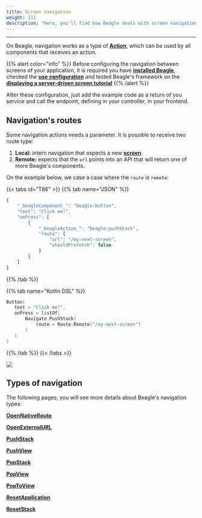 ```yaml
---
title: Screen navigation
weight: 211
description: "Here, you'll find how Beagle deals with screen navigation."
---
```


---

On Beagle, navigation works as a type of [**Action**](/pt/home/api/actions/), which can be used by all components that receives an action.

{{% alert color="info" %}}
Before configuring the navigation between screens of your application, it is required you have [**installed Beagle**](/pt/home/get-started/installing-beagle/), checked the [**use configuration**](/pt/home/get-started/using-beagle/) and tested Beagle's framework on the [**displaying a server-driven screen tutorial**](#no-such-page)
{{% /alert %}}

After these configuration, just add the example code as a return of you service and call the endpoint, defining in your controller, in your frontend.

## Navigation's routes

Some navigation actions needs a parameter. It is possible to receive two route type:

1. **Local:** intern navigation that expects a new [**screen**](/pt/home/api/screen/).
2. **Remote:** expects that the `url` points into an API that will return one of more Beagle's components.

On the example below, we case a case where the `route` is `remote`:

{{< tabs id="T86" >}}
{{% tab name="JSON" %}}

```javascript
{
    "_beagleComponent_": "beagle:button",
    "text": "Click me!",
    "onPress": [
        {
            "_beagleAction_": "beagle:pushStack",
            "route": {
                "url": "/my-next-screen",
                "shouldPrefetch": false
            }
        }
    ]
}
```

{{% /tab %}}

{{% tab name="Kotlin DSL" %}}

```kotlin
Button(
   text = "Click me!",
   onPress = listOf(
       Navigate.PushStack(
           route = Route.Remote("/my-next-screen")
       )
   )
)
```

{{% /tab %}}
{{< /tabs >}}

![](/assets%2F-M-Qy7jZbUpzGRP5GbCZ%2F-MB0DuGx28NQeWEgD746%2F-MB0r5wLqOLNjqhX_8g_%2Fnavigate-remote.gif?alt=media&token=0b93b43c-8a51-40e8-b96d-76482546e719)

## Types of navigation

The following pages, you will see more details about Beagle's navigation types:

[**OpenNativeRoute**](/pt/home/api/actions/navigate/openexternalurl)

[**OpenExternalURL**](/pt/home/api/actions/navigate/openexternalurl)

[**PushStack**](/pt/home/api/actions/navigate/pushstack)

[**PushView**](/pt/home/api/actions/navigate/pushview)

[**PopStack**](/pt/home/api/actions/navigate/popstack)

[**PopView**](/pt/home/api/actions/navigate/popview)

[**PopToView**](/pt/home/api/actions/navigate/poptoview)

[**ResetApplication**](/pt/home/api/actions/navigate/resetapplication)

[**ResetStack**](/pt/home/api/actions/navigate/resetstack)
